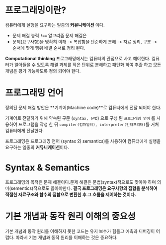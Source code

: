 # 프로그래밍이란?

컴퓨터에게 실행을 요구하는 일종의 **커뮤니케이션** 이다.

- 문제 해결 능력 `!==` 알고리즘
  문제 해결은
- 문제(요구사항)을 명확히 이해 -> 복잡함을 단순하게 분해 -> 자료 정리, 구분 -> 순서에 맞게 행위 배열
  순서로 정리 된다.

**Computational thinking**
프로그래밍에서는 컴퓨터의 관점으로 사고 해야한다. 컴퓨터가 알아들을 수 있도록 해결 과제를 작은 단위로 분해하고 패턴화 하여 추출 하고 모든 개념은 평가 가능하도록 정의 되어야 한다.

# 프로그래밍 언어

정의된 문제 해결 방안은 **기계어(Machine code)**로 컴퓨터에게 전달 되어야 한다.

기계어로 전달하기 위해 약속된 구문 (`syntax, 문법`) 으로 구성 된 `프로그래밍 언어` 를 사용하여 프로그램을 작성 한 뒤 `compiler(컴파일러), interpreter(인터프리터)`를 거쳐 컴퓨터에게 전달한다.

프로그래밍은 프로그래밍 언어 (syntax 와 semantics)를 사용하여 컴퓨터에게 실행을 요구하는 일종의 **커뮤니케이션**이다.

# Syntax & Semantics

프로그래밍의 목적은 문제 해결이다.문제 해결은 문법(syntax)적으로도 맞아야 하며 의미(sementics)적으로도 옳아야한다.
**결국 프로그래밍은 요구사항의 집합을 분석하여 적절한 자료구조와 함수의 집합으로 변환한 후 그 흐름을 제어하는 것이다.**

# 기본 개념과 동작 원리 이해의 중요성

기본 개념과 동작 원리를 이해하지 못한 코드는 유지 보수가 힘들고 예측과 디버깅이 어렵다. 따라서 기본 개념과 동작 원리를 이해하는 것은 중요하다.
